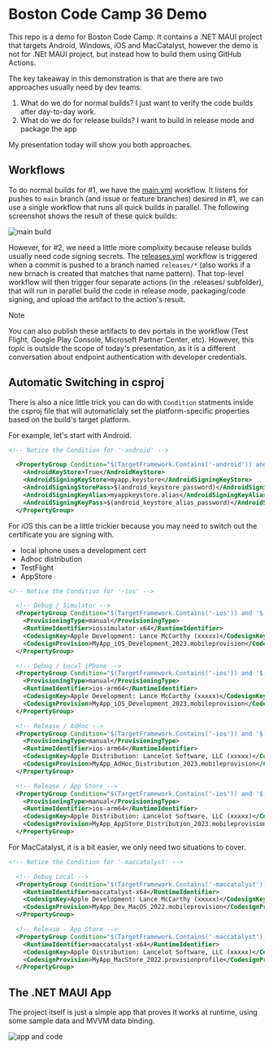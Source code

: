 # Boston Code Camp 36 Demo

This repo is a demo for Boston Code Camp. It contains a .NET MAUI project that targets Android, Windows, iOS and MacCatalyst, however the demo is not for .NEt MAUI project, but instead how to build them using GitHub Actions.

The key takeaway in this demonstration is that are there are two approaches usually need by dev teams:

1. What do we do for normal builds? I just want to verify the code builds after day-to-day work.
2. What do we do for release builds? I want to build in release mode and package the app

My presentation today will show you both approaches.

## Workflows

To do normal builds for #1, we have the [main.yml](./.github/main.yml) workflow. It listens for pushes to `main` branch (and issue or feature branches) desired in #1, we can use a single workflow that runs all quick builds in parallel. The following screenshot shows the result of these quick builds:

![main build](https://github.com/LanceMcCarthy/BostonCodeCamp36Demo/assets/3520532/d2521dee-3853-48f9-8a1a-7bdc48ecf2a7)

However, for #2, we need a little more complixity because release builds usually need code signing secrets. The [releases.yml](./.github/releases.yml) workflow is triggered when a commit is pushed to a branch named `releases/*` (also works if a new brnach is created that matches that name pattern). That top-level workflow will then trigger four separate actions (in the .releases/ subfolder), that will run in parallel build the code in release mode, packaging/code signing, and upload the artifact to the action's result.

> [!NOTE]
> You can also publish these artifacts to dev portals in the workflow (Test Flight, Google Play Console, Microsoft Partner Center, etc). However, this topic is outside the scope of today's presentation, as it is a different conversation about endpoint authentication with developer credentials.


## Automatic Switching in csproj

There is also a nice little trick you can do with `Condition` statments inside the csproj file that will automaticlaly set the platform-specific properties based on the build's target platform.

For example, let's start with Android.

```xml
<!-- Notice the Condition for '-android' -->

  <PropertyGroup Condition="$(TargetFramework.Contains('-android')) and '$(Configuration)' == 'Release'">
    <AndroidKeyStore>True</AndroidKeyStore>
    <AndroidSigningKeyStore>myapp.keystore</AndroidSigningKeyStore>
    <AndroidSigningStorePass>$(android_keystore_password)</AndroidSigningStorePass>
    <AndroidSigningKeyAlias>myappkeystore.alias</AndroidSigningKeyAlias>
    <AndroidSigningKeyPass>$(android_keystore_alias_password)</AndroidSigningKeyPass>
  </PropertyGroup>

```

For iOS this can be a little trickier because you may need to switch out the certificate you are signing with. 

- local iphone uses a development cert
- Adhoc distribution
- TestFlight
- AppStore

```xml
<!-- Notice the Condition for '-ios' -->

  <!-- Debug / Simulator -->
  <PropertyGroup Condition="$(TargetFramework.Contains('-ios')) and '$(Configuration)' == 'Debug'">
    <ProvisioningType>manual</ProvisioningType>
    <RuntimeIdentifier>iossimulator-x64</RuntimeIdentifier>
    <CodesignKey>Apple Development: Lance McCarthy (xxxxx)</CodesignKey>
    <CodesignProvision>MyApp_iOS_Development_2023.mobileprovision</CodesignProvision>
  </PropertyGroup>

  <!-- Debug / Local iPhone --> 
  <PropertyGroup Condition="$(TargetFramework.Contains('-ios')) and '$(Configuration)' == 'Debug'">
    <ProvisioningType>manual</ProvisioningType>
    <RuntimeIdentifier>ios-arm64</RuntimeIdentifier>
    <CodesignKey>Apple Development: Lance McCarthy (xxxxx)</CodesignKey>
    <CodesignProvision>MyApp_iOS_Development_2023.mobileprovision</CodesignProvision>
  </PropertyGroup>

  <!-- Release / AdHoc -->
  <PropertyGroup Condition="$(TargetFramework.Contains('-ios')) and '$(Configuration)' == 'Release'">
    <ProvisioningType>manual</ProvisioningType>
    <RuntimeIdentifier>ios-arm64</RuntimeIdentifier>
    <CodesignKey>Apple Distribution: Lancelot Software, LLC (xxxxx)</CodesignKey>
    <CodesignProvision>MyApp_AdHoc_Distribution_2023.mobileprovision</CodesignProvision>
  </PropertyGroup>

  <!-- Release / App Store -->
  <PropertyGroup Condition="$(TargetFramework.Contains('-ios')) and '$(Configuration)' == 'Release'">
    <ProvisioningType>manual</ProvisioningType>
    <RuntimeIdentifier>ios-arm64</RuntimeIdentifier>
    <CodesignKey>Apple Distribution: Lancelot Software, LLC (xxxxx)</CodesignKey>
    <CodesignProvision>MyApp_AppStore_Distribution_2023.mobileprovision</CodesignProvision>
  </PropertyGroup>
```

For MacCatalyst, it is a bit easier, we only need two situations to cover.

```xml
<!-- Notice the Condition for '-maccatalyst' -->

  <!-- Debug Local -->
  <PropertyGroup Condition="$(TargetFramework.Contains('-maccatalyst')) and '$(Configuration)' == 'Debug'">
    <RuntimeIdentifier>maccatalyst-x64</RuntimeIdentifier>
    <CodesignKey>Apple Development: Lance McCarthy (xxxxx)</CodesignKey>
    <CodesignProvision>MyApp_Dev_MacOS_2022.mobileprovision</CodesignProvision>
  </PropertyGroup>

  <!-- Release - App Store -->
  <PropertyGroup Condition="$(TargetFramework.Contains('-maccatalyst')) and '$(Configuration)' == 'Release'">
    <RuntimeIdentifier>maccatalyst-x64</RuntimeIdentifier>
    <CodesignKey>Apple Distribution: Lancelot Software, LLC (xxxxx)</CodesignKey>
    <CodesignProvision>MyApp_MacStore_2022.provisionprofile</CodesignProvision>
  </PropertyGroup>
```

## The .NET MAUI App

The project itself is just a simple app that proves it works at runtime, using some sample data and MVVM data binding.

![app and code](https://github.com/LanceMcCarthy/BostonCodeCamp36Demo/assets/3520532/f7ba35ec-db24-4172-8290-8611da3e165d)